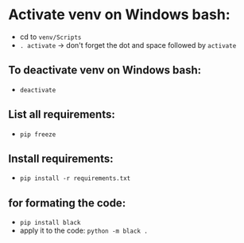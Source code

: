 # Activate venv on Windows bash:

- cd to `venv/Scripts`
- `. activate` -> don't forget the dot and space followed by `activate`

## To deactivate venv on Windows bash:

- `deactivate`

## List all requirements:

- `pip freeze`

## Install requirements:

- `pip install -r requirements.txt`

## for formating the code:

- `pip install black`
- apply it to the code:
  `python -m black .`
